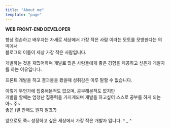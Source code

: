 ```yaml
---
title: "About me"
template: "page"
---
```


**WEB FRONT-END DEVELOPER**

항상 겸손하고 배우자는 자세로 세상에서 가장 작은 사람 이라는 모토를 모방한다는 의미에서  
블로그의 이름이 세상 가장 작은 사람입니다.

개발하는 것을 재밌어하며 개발로 많은 사람들에게 좋은 경험을 제공하고 싶은게 개발자를 하는 이유입니다.

프론트 개발을 하고 결과물을 봤을때 성취감은 이루 말할 수 없습니다.

이렇게 무언가에 집중해본적도 없으며, 공부해본적도 없지만  
개발을 할때는 엄청난 집중력을 가지게되며 개발을 하고싶어 스스로 공부를 하게 되는 아~ 주~  
좋은 (말 안해도 뭔지 알죠?)

앞으로도 쭉~ 성장하고 싶은 세상에서 가장 작은 개발자 입니다. ^ \_ ^
